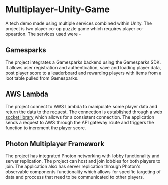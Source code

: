 # Multiplayer-Unity-Game

A tech demo made using multiple services combined within Unity. The project is two player co-op puzzle game which requires player co-opeartion. The services used were - 

## Gamesparks 

The project integrates a Gamesparks backend using the Gamesparks SDK. It allows user registration and authentication, save and loading player data, post player
score to a leaderboard and rewarding players with items from a loot table pulled from Gamesparks.

## AWS Lambda

The project connect to AWS Lambda to manipulate some player data and return the data to the request. The connection is established through a [web socket library](https://github.com/endel/NativeWebSocket)
which allows for a consistent connection. The application sends a request to AWS through the API gateway route and triggers the function to increment the player score.

## Photon Multiplayer Framework

The project has integrated Photon networking with lobby functionality and server replication. The project can host and join lobbies for both players to join. The application also has 
server replication through Photon's observable components functionality which allows for specific targeting of data and proccess that need to be communicated to other players.
